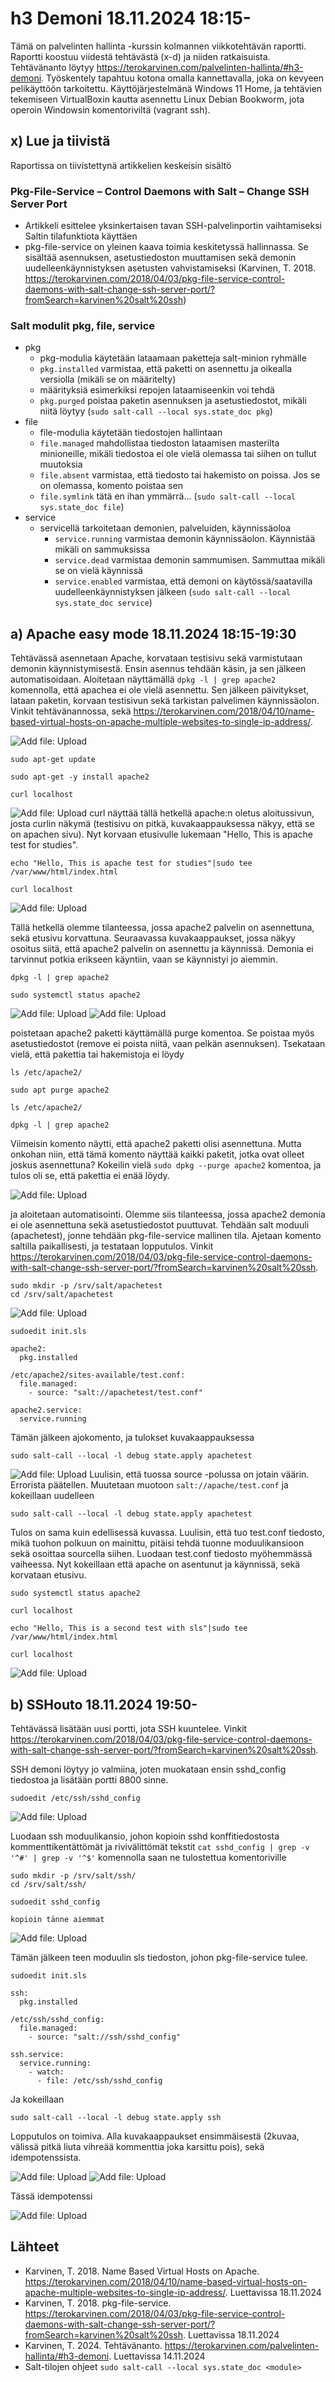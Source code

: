 # h3 Demoni 18.11.2024 18:15-
Tämä on palvelinten hallinta -kurssin kolmannen viikkotehtävän raportti. Raportti koostuu viidestä tehtävästä (x-d) ja niiden ratkaisuista. Tehtävänanto löytyy https://terokarvinen.com/palvelinten-hallinta/#h3-demoni. Työskentely tapahtuu kotona omalla kannettavalla, joka on kevyeen pelikäyttöön tarkoitettu. Käyttöjärjestelmänä Windows 11 Home, ja tehtävien tekemiseen VirtualBoxin kautta asennettu Linux Debian Bookworm, jota operoin Windowsin komentoriviltä (vagrant ssh).

## x) Lue ja tiivistä
Raportissa on tiivistettynä artikkelien keskeisin sisältö

### Pkg-File-Service – Control Daemons with Salt – Change SSH Server Port
- Artikkeli esittelee yksinkertaisen tavan SSH-palvelinportin vaihtamiseksi Saltin tilafunktiota käyttäen
- pkg-file-service on yleinen kaava toimia keskitetyssä hallinnassa. Se sisältää asennuksen, asetustiedoston muuttamisen sekä demonin uudelleenkäynnistyksen asetusten vahvistamiseksi
(Karvinen, T. 2018. https://terokarvinen.com/2018/04/03/pkg-file-service-control-daemons-with-salt-change-ssh-server-port/?fromSearch=karvinen%20salt%20ssh)

### Salt modulit pkg, file, service
- pkg
  - pkg-modulia käytetään lataamaan paketteja salt-minion ryhmälle
  - `pkg.installed` varmistaa, että paketti on asennettu ja oikealla versiolla (mikäli se on määritelty)
  - määrityksiä esimerkiksi repojen lataamiseenkin voi tehdä
  - `pkg.purged` poistaa paketin asennuksen ja asetustiedostot, mikäli niitä löytyy
(`sudo salt-call --local sys.state_doc pkg`) 
- file
  - file-modulia käytetään tiedostojen hallintaan
  - `file.managed` mahdollistaa tiedoston lataamisen masterilta minioneille, mikäli tiedostoa ei ole vielä olemassa tai siihen on tullut muutoksia
  - `file.absent` varmistaa, että tiedosto tai hakemisto on poissa. Jos se on olemassa, komento poistaa sen
  - `file.symlink` tätä en ihan ymmärrä...
(`sudo salt-call --local sys.state_doc file`)
- service
  - servicellä tarkoitetaan demonien, palveluiden, käynnissäoloa
    - `service.running` varmistaa demonin käynnissäolon. Käynnistää mikäli on sammuksissa
    - `service.dead` varmistaa demonin sammumisen. Sammuttaa mikäli se on vielä käynnissä
    - `service.enabled` varmistaa, että demoni on käytössä/saatavilla uudelleenkäynnistyksen jälkeen
(`sudo salt-call --local sys.state_doc service`)

## a) Apache easy mode 18.11.2024 18:15-19:30
Tehtävässä asennetaan Apache, korvataan testisivu sekä varmistutaan demonin käynnistymisestä.  Ensin asennus tehdään käsin, ja sen jälkeen automatisoidaan.
Aloitetaan näyttämällä `dpkg -l | grep apache2` komennolla, että apachea ei ole vielä asennettu.  Sen jälkeen päivitykset, lataan paketin, korvaan testisivun sekä tarkistan palvelimen käynnissäolon. Vinkit tehtävänannossa, sekä https://terokarvinen.com/2018/04/10/name-based-virtual-hosts-on-apache-multiple-websites-to-single-ip-address/.

![Add file: Upload](h3_kuvat/h3_1.png)

    sudo apt-get update

    sudo apt-get -y install apache2

    curl localhost

![Add file: Upload](h3_kuvat/h3_2.png)
curl näyttää tällä hetkellä apache:n oletus aloitussivun, josta curlin näkymä (testisivu on pitkä, kuvakaappauksessa näkyy, että se on apachen sivu). Nyt korvaan etusivulle lukemaan "Hello, This is apache test for studies".

    echo "Hello, This is apache test for studies"|sudo tee /var/www/html/index.html

    curl localhost

![Add file: Upload](h3_kuvat/h3_3.png)

Tällä hetkellä olemme tilanteessa, jossa apache2 palvelin on asennettuna, sekä etusivu korvattuna. Seuraavassa kuvakaappaukset, jossa näkyy osoitus siitä, että apache2 palvelin on asennettu ja käynnissä. Demonia ei tarvinnut potkia erikseen käyntiin, vaan se käynnistyi jo aiemmin.

    dpkg -l | grep apache2
    
    sudo systemctl status apache2

![Add file: Upload](h3_kuvat/h3_5.png) ![Add file: Upload](h3_kuvat/h3_4.png)

poistetaan apache2 paketti käyttämällä purge komentoa. Se poistaa myös asetustiedostot (remove ei poista niitä, vaan pelkän asennuksen). Tsekataan vielä, että pakettia tai hakemistoja ei löydy

    ls /etc/apache2/
    
    sudo apt purge apache2

    ls /etc/apache2/

    dpkg -l | grep apache2

Viimeisin komento näytti, että apache2 paketti olisi asennettuna. Mutta onkohan niin, että tämä komento näyttää kaikki paketit, jotka ovat olleet joskus asennettuna? Kokeilin vielä `sudo dpkg --purge apache2` komentoa, ja tulos oli se, että pakettia ei enää löydy.

![Add file: Upload](h3_kuvat/h3_6.png)

ja aloitetaan automatisointi. Olemme siis tilanteessa, jossa apache2 demonia ei ole asennettuna sekä asetustiedostot puuttuvat. Tehdään salt moduuli (apachetest), jonne tehdään pkg-file-service mallinen tila. Ajetaan komento saltilla paikallisesti, ja testataan lopputulos. Vinkit https://terokarvinen.com/2018/04/03/pkg-file-service-control-daemons-with-salt-change-ssh-server-port/?fromSearch=karvinen%20salt%20ssh.

    sudo mkdir -p /srv/salt/apachetest
    cd /srv/salt/apachetest

![Add file: Upload](h3_kuvat/h3_7.png)

    sudoedit init.sls

    apache2:
      pkg.installed

    /etc/apache2/sites-available/test.conf:
      file.managed:
        - source: "salt://apachetest/test.conf"
        
    apache2.service:
      service.running

Tämän jälkeen ajokomento, ja tulokset kuvakaappauksessa

    sudo salt-call --local -l debug state.apply apachetest

![Add file: Upload](h3_kuvat/h3_8.png)
Luulisin, että tuossa source -polussa on jotain väärin. Errorista päätellen. Muutetaan muotoon `salt://apache/test.conf` ja kokeillaan uudelleen

    sudo salt-call --local -l debug state.apply apachetest

Tulos on sama kuin edellisessä kuvassa. Luulisin, että tuo test.conf tiedosto, mikä tuohon polkuun on mainittu, pitäisi tehdä tuonne moduulikansioon sekä osoittaa sourcella siihen. Luodaan test.conf tiedosto myöhemmässä vaiheessa. Nyt kokeillaan että apache on asentunut ja käynnissä, sekä korvataan etusivu.

    sudo systemctl status apache2

    curl localhost

    echo "Hello, This is a second test with sls"|sudo tee /var/www/html/index.html

    curl localhost

![Add file: Upload](h3_kuvat/h3_9.png)

## b) SSHouto 18.11.2024 19:50-
Tehtävässä lisätään uusi portti, jota SSH kuuntelee. Vinkit https://terokarvinen.com/2018/04/03/pkg-file-service-control-daemons-with-salt-change-ssh-server-port/?fromSearch=karvinen%20salt%20ssh.

SSH demoni löytyy jo valmiina, joten muokataan ensin sshd_config tiedostoa ja lisätään portti 8800 sinne.

    sudoedit /etc/ssh/sshd_config

![Add file: Upload](h3_kuvat/h3_10.png)

Luodaan ssh moduulikansio, johon kopioin sshd konffitiedostosta kommenttikentättömät ja rivivälittömät tekstit `cat sshd_config | grep -v '^#' | grep -v '^$'` komennolla saan ne tulostettua komentoriville

    sudo mkdir -p /srv/salt/ssh/
    cd /srv/salt/ssh/

    sudoedit sshd_config

    kopioin tänne aiemmat

![Add file: Upload](h3_kuvat/h3_11.png)

Tämän jälkeen teen moduulin sls tiedoston, johon pkg-file-service tulee.

    sudoedit init.sls

    ssh:
      pkg.installed

    /etc/ssh/sshd_config:
      file.managed:
        - source: "salt://ssh/sshd_config"

    ssh.service:
      service.running:
        - watch:
          - file: /etc/ssh/sshd_config

Ja kokeillaan

    sudo salt-call --local -l debug state.apply ssh

Lopputulos on toimiva. Alla kuvakaappaukset ensimmäisestä (2kuvaa, välissä pitkä liuta vihreää kommenttia joka karsittu pois), sekä idempotenssista.

![Add file: Upload](h3_kuvat/h3_12.png) ![Add file: Upload](h3_kuvat/h3_13.png)

Tässä idempotenssi

![Add file: Upload](h3_kuvat/h3_14.png)

## Lähteet
- Karvinen, T. 2018. Name Based Virtual Hosts on Apache. https://terokarvinen.com/2018/04/10/name-based-virtual-hosts-on-apache-multiple-websites-to-single-ip-address/. Luettavissa 18.11.2024
- Karvinen, T. 2018. pkg-file-service. https://terokarvinen.com/2018/04/03/pkg-file-service-control-daemons-with-salt-change-ssh-server-port/?fromSearch=karvinen%20salt%20ssh. Luettavissa 18.11.2024
- Karvinen, T. 2024. Tehtävänanto. https://terokarvinen.com/palvelinten-hallinta/#h3-demoni. Luettavissa 14.11.2024
- Salt-tilojen ohjeet `sudo salt-call --local sys.state_doc <module>`
